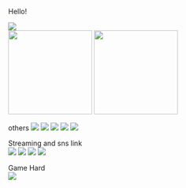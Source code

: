 
<p>Hello!</p>
<img src="https://github-profile-trophy.vercel.app/?username=yotsugi-vip&theme=onedark">
<div>
  <img height="170" src="https://github-readme-stats.vercel.app/api/top-langs/?username=yotsugi-vip&layout=compact">
  <img height="170" src="https://github-readme-stats.vercel.app/api?username=yotsugi-vip&show_icons=true&theme=radical">
<div>
  
others
<img src="https://img.shields.io/badge/-Electron-393B61.svg?logo=electron&style=flat">
<img src="https://img.shields.io/badge/-React-434343.svg?logo=react&style=flat">
<img src="https://img.shields.io/badge/-Material--UI-0081CB.svg?logo=material-ui&style=flat">
<img src="https://img.shields.io/badge/-Node.js-002D00.svg?logo=node.js&style=flat">
<img src="https://img.shields.io/badge/-VS Code-007ACC.svg?logo=visual-studio-code&style=flat">

Streaming and sns link  
[![](https://img.shields.io/badge/-Youtube-FF0000.svg?logo=Youtube)](https://www.youtube.com/channel/UCZ5DicEzH5eWivxdaAiXuFQ)
[![](https://img.shields.io/badge/-Twitch-9146FF.svg?logo=twitch&style=flat)](https://www.twitch.tv/yotsugi_vip)
[![](https://img.shields.io/badge/@ytg--vip-Twitter-1DA1F2.svg?logo=twitter&style=flat)](https://twitter.com/ytg_vip)
<img src="https://img.shields.io/badge/%E3%82%88%E3%81%A4%E3%81%8E%237419-Discord-7289DA.svg?logo=discord&style=flat">

Game Hard  
<img src="https://img.shields.io/badge/-Nintendo Switch-F22F46.svg?logo=nintendo-switch&style=flat">
